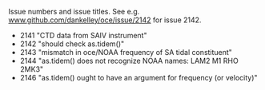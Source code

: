 Issue numbers and issue titles.  See e.g.
www.github.com/dankelley/oce/issue/2142 for issue 2142.

* 2141 "CTD data from SAIV instrument"
* 2142 "should check as.tidem()"
* 2143 "mismatch in oce/NOAA frequency of SA tidal constituent"
* 2144 "as.tidem() does not recognize NOAA names: LAM2 M1 RHO 2MK3"
* 2146 "as.tidem() ought to have an argument for frequency (or velocity)"

